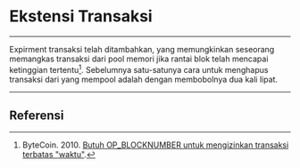# Ekstensi Transaksi 

---

Expirment transaksi telah ditambahkan, yang memungkinkan seseorang memangkas transaksi dari pool memori jika rantai blok telah mencapai ketinggian tertentu[^1]. Sebelumnya satu-satunya cara untuk menghapus transaksi dari yang mempool adalah dengan membobolnya dua kali lipat.

---

## <i class="fa fa-book"></i> Referensi 

[^1]: ByteCoin. 2010. [Butuh OP_BLOCKNUMBER untuk mengizinkan transaksi terbatas "waktu"](https://decred.org/research/bytecoin2010.pdf).
